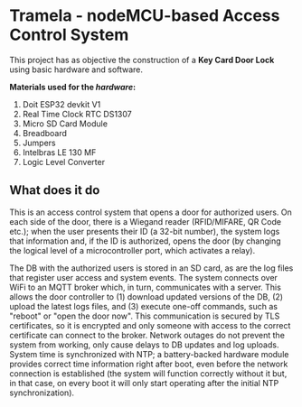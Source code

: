 # Tramela - nodeMCU-based Access Control System

This project has as objective the construction of a **Key Card Door Lock** using basic hardware and software.

**Materials used for the *hardware*:**

1. Doit ESP32 devkit V1
2. Real Time Clock RTC DS1307
3. Micro SD Card Module
4. Breadboard
5. Jumpers
6. Intelbras LE 130 MF
7. Logic Level Converter

## What does it do

This is an access control system that opens a door for authorized users.
On each side of the door, there is a Wiegand reader (RFID/MIFARE, QR Code
etc.); when the user presents their ID (a 32-bit number), the system logs
that information and, if the ID is authorized, opens the door (by changing
the logical level of a microcontroller port, which activates a relay).

The DB with the authorized users is stored in an SD card, as are the log
files that register user access and system events. The system connects
over WiFi to an MQTT broker which, in turn, communicates with a server.
This allows the door controller to (1) download updated versions of the
DB, (2) upload the latest logs files, and (3) execute one-off commands,
such as "reboot" or "open the door now". This communication is secured
by TLS certificates, so it is encrypted and only someone with access to
the correct certificate can connect to the broker. Network outages do
not prevent the system from working, only cause delays to DB updates
and log uploads. System time is synchronized with NTP; a battery-backed
hardware module provides correct time information right after boot, even
before the network connection is established (the system will function
correctly without it but, in that case, on every boot it will only start
operating after the initial NTP synchronization).

